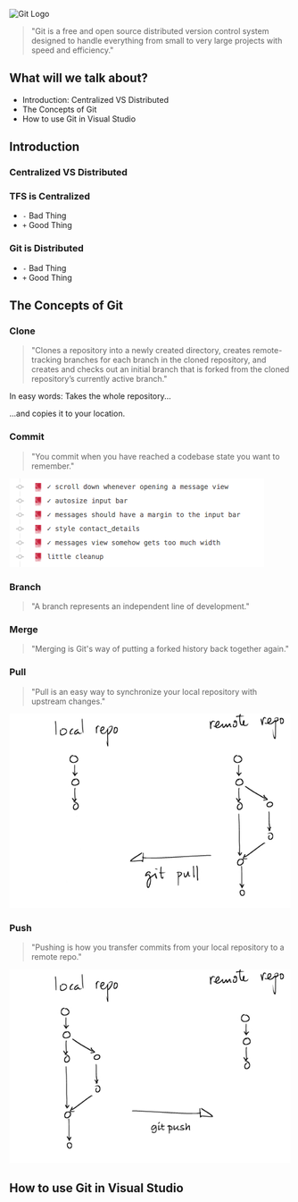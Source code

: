![Git Logo](https://git-scm.com/images/logos/downloads/Git-Logo-2Color.png)

> "Git is a free and open source distributed version control system designed to handle everything from small to very large projects with speed and efficiency."<!-- .element: class="fragment" -->


## What will we talk about?

- Introduction: Centralized VS Distributed<!-- .element: class="fragment" -->
- The Concepts of Git<!-- .element: class="fragment" -->
- How to use Git in Visual Studio<!-- .element: class="fragment" -->



## Introduction
### **Centralized** VS **Distributed**


### TFS is **Centralized**

- `-` Bad Thing
- `+` Good Thing


### Git is **Distributed**

- `-` Bad Thing
- `+` Good Thing



## The Concepts of Git


### Clone

> "Clones a repository into a newly created directory, creates remote-tracking branches for each branch in the cloned repository, and creates and checks out an initial branch that is forked from the cloned repository’s currently active branch."


<!-- .element: data-state="clone" -->
In easy words: Takes the whole repository...
<canvas id="clone-1"></canvas>

<div>...and copies it to your location.
<canvas id="clone-2"></canvas></div><!-- .element: class="fragment" -->


<!-- .element: data-state="commit" -->
### Commit

> "You commit when you have reached a codebase state you want to remember."

![Commit Examples from Github](git-1/gfx/commit-examples.png)

<canvas id="commit-1"></canvas>


<!-- .element: data-state="branch" -->
### Branch

> "A branch represents an independent line of development."

<canvas id="branch-1"></canvas>


<!-- .element: data-state="merge" -->
### Merge

> "Merging is Git's way of putting a forked history back together again."

<canvas id="merge-1"></canvas>


<!-- .element: data-state="pull" -->
### Pull

> "Pull is an easy way to synchronize your local repository with upstream changes."

![git-pull](git-1/gfx/git-pull.jpg)


### Push

> "Pushing is how you transfer commits from your local repository to a remote repo."

![git-push](git-1/gfx/git-push.jpg)



## How to use Git in **Visual Studio**
